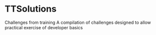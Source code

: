# TTSolutions
Challenges from training
A compilation of challenges designed to allow practical exercise of developer basics
